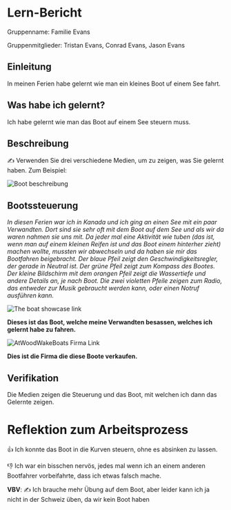 # Lern-Bericht
Gruppenname: Familie Evans 

Gruppenmitglieder: Tristan Evans, Conrad Evans, Jason Evans

## Einleitung

In meinen Ferien habe gelernt wie man ein kleines Boot uf einem See fahrt.

## Was habe ich gelernt?

Ich habe gelernt wie man das Boot auf einem See steuern muss.

## Beschreibung

✍️ Verwenden Sie drei verschiedene Medien, um zu zeigen, was Sie gelernt haben. Zum Beispiel:


![Boot beschreibung](https://user-images.githubusercontent.com/110893008/184818903-a133cbec-4f84-4a50-91b8-6d5281c1463e.png)

## Bootssteuerung
*In diesen Ferien war ich in Kanada und ich ging an einen See mit ein paar Verwandten. Dort sind sie sehr oft mit dem Boot auf dem See und als wir da waren  nahmen sie uns mit. Da jeder mal eine Aktivität wie tuben (das ist, wenn man auf einem kleinen Reifen  ist und das Boot einem hinterher zieht) machen wollte, mussten wir abwechseln und da haben sie mir das Bootfahren beigebracht. Der blaue Pfeil zeigt den Geschwindigkeitsregler, der gerade in Neutral ist. Der grüne Pfeil zeigt zum Kompass des Bootes. Der kleine Bildschirm mit dem orangen Pfeil zeigt die Wassertiefe und andere Details an, je nach Boot. Die zwei violetten Pfeile zeigen zum Radio, das entweder zur Musik gebraucht werden kann, oder einen Notruf ausführen kann.*

![The boat showcase link](https://www.youtube.com/watch?v=byoo4Mg0PBQ)

**Dieses ist das Boot, welche meine Verwandten besassen, welches ich gelernt habe zu fahren.**

![AtWoodWakeBoats Firma Link](https://www.youtube.com/watch?v=li2sP5lYOSc) 

**Dies ist die Firma die diese Boote verkaufen.**


## Verifikation
Die Medien zeigen die Steuerung und das Boot, mit welchen ich dann das Gelernte zeigen.

# Reflektion zum Arbeitsprozess

👍 Ich konnte das Boot in die Kurven steuern, ohne es absinken zu lassen.

👎 Ich war ein bisschen nervös, jedes mal wenn ich an einem anderen Bootfahrer vorbeifahrte, dass ich etwas falsch mache.

**VBV**: ✍️ Ich brauche mehr Übung auf dem Boot, aber leider kann ich ja nicht in der Schweiz üben, da wir kein Boot haben
